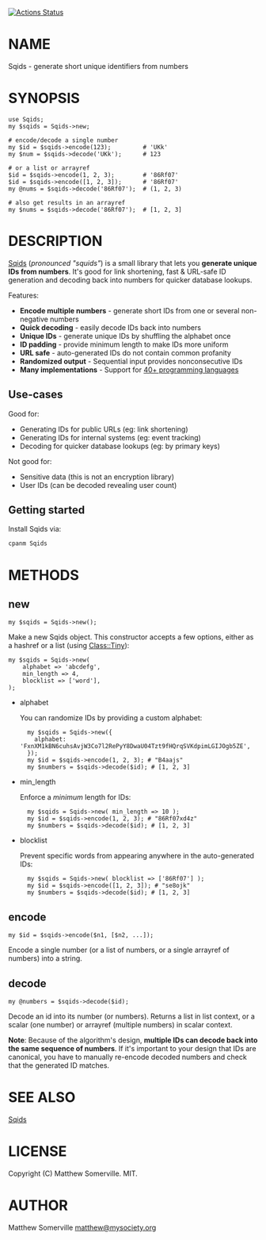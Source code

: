 [![Actions Status](https://github.com/sqids/sqids-perl/actions/workflows/test.yml/badge.svg)](https://github.com/sqids/sqids-perl/actions)
# NAME

Sqids - generate short unique identifiers from numbers

# SYNOPSIS

    use Sqids;
    my $sqids = Sqids->new;

    # encode/decode a single number
    my $id = $sqids->encode(123);         # 'UKk'
    my $num = $sqids->decode('UKk');      # 123

    # or a list or arrayref
    $id = $sqids->encode(1, 2, 3);        # '86Rf07'
    $id = $sqids->encode([1, 2, 3]);      # '86Rf07'
    my @nums = $sqids->decode('86Rf07');  # (1, 2, 3)

    # also get results in an arrayref
    my $nums = $sqids->decode('86Rf07');  # [1, 2, 3]

# DESCRIPTION

[Sqids](https://sqids.org/perl) (_pronounced "squids"_) is a small
library that lets you **generate unique IDs from numbers**. It's good for link
shortening, fast & URL-safe ID generation and decoding back into numbers for
quicker database lookups.

Features:

- **Encode multiple numbers** - generate short IDs from one or several non-negative numbers
- **Quick decoding** - easily decode IDs back into numbers
- **Unique IDs** - generate unique IDs by shuffling the alphabet once
- **ID padding** - provide minimum length to make IDs more uniform
- **URL safe** - auto-generated IDs do not contain common profanity
- **Randomized output** - Sequential input provides nonconsecutive IDs
- **Many implementations** - Support for [40+ programming languages](https://sqids.org/)

## Use-cases

Good for:

- Generating IDs for public URLs (eg: link shortening)
- Generating IDs for internal systems (eg: event tracking)
- Decoding for quicker database lookups (eg: by primary keys)

Not good for:

- Sensitive data (this is not an encryption library)
- User IDs (can be decoded revealing user count)

## Getting started

Install Sqids via:

    cpanm Sqids

# METHODS

## new

    my $sqids = Sqids->new();

Make a new Sqids object. This constructor accepts a few options, either
as a hashref or a list (using [Class::Tiny](https://metacpan.org/pod/Class%3A%3ATiny)):

    my $sqids = Sqids->new(
        alphabet => 'abcdefg',
        min_length => 4,
        blocklist => ['word'],
    );

- alphabet

    You can randomize IDs by providing a custom alphabet:

        my $sqids = Sqids->new({
          alphabet: 'FxnXM1kBN6cuhsAvjW3Co7l2RePyY8DwaU04Tzt9fHQrqSVKdpimLGIJOgb5ZE',
        });
        my $id = $sqids->encode(1, 2, 3); # "B4aajs"
        my $numbers = $sqids->decode($id); # [1, 2, 3]

- min\_length

    Enforce a _minimum_ length for IDs:

        my $sqids = Sqids->new( min_length => 10 );
        my $id = $sqids->encode(1, 2, 3); # "86Rf07xd4z"
        my $numbers = $sqids->decode($id); # [1, 2, 3]

- blocklist

    Prevent specific words from appearing anywhere in the auto-generated IDs:

        my $sqids = Sqids->new( blocklist => ['86Rf07'] );
        my $id = $sqids->encode([1, 2, 3]); # "se8ojk"
        my $numbers = $sqids->decode($id); # [1, 2, 3]

## encode

    my $id = $sqids->encode($n1, [$n2, ...]);

Encode a single number (or a list of numbers, or a single arrayref of numbers) into a string.

## decode

    my @numbers = $sqids->decode($id);

Decode an id into its number (or numbers). Returns a list in list context,
or a scalar (one number) or arrayref (multiple numbers) in scalar context.

**Note**: Because of the algorithm's design, **multiple IDs can decode back
into the same sequence of numbers**. If it's important to your design that IDs
are canonical, you have to manually re-encode decoded numbers and check that
the generated ID matches.

# SEE ALSO

[Sqids](https://sqids.org)

# LICENSE

Copyright (C) Matthew Somerville. MIT.

# AUTHOR

Matthew Somerville <matthew@mysociety.org>
